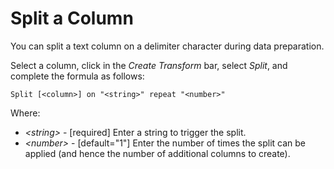 <!-- loio8b15a70e6d3a4f2499f2fb24e82c53f0 -->

# Split a Column

You can split a text column on a delimiter character during data preparation.

Select a column, click in the *Create Transform* bar, select *Split*, and complete the formula as follows:

```
Split [<column>] on "<string>" repeat "<number>"
```

Where:

-   *<string\>* - \[required\] Enter a string to trigger the split.
-   *<number\>* - \[default="1"\] Enter the number of times the split can be applied \(and hence the number of additional columns to create\).

